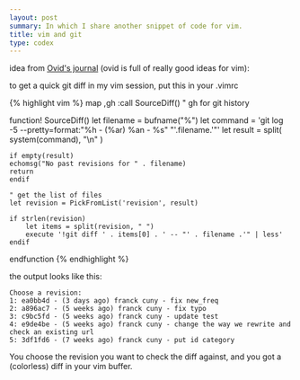 ```yaml
---
layout: post
summary: In which I share another snippet of code for vim.
title: vim and git
type: codex
---
```


idea from [Ovid's journal](http://use.perl.org/use.perl.org/_Ovid/journal/37966.html) (ovid is full of really good ideas for vim):

to get a quick git diff in my vim session, put this in your .vimrc

{% highlight vim %}
map ,gh   :call SourceDiff() " gh for git history

function! SourceDiff()
    let filename = bufname("%")
    let command = 'git log -5 --pretty=format:"%h - (%ar) %an - %s" "'.filename.'"'
    let result   = split( system(command), "\n" )

    if empty(result)
    echomsg("No past revisions for " . filename)
    return
    endif

    " get the list of files
    let revision = PickFromList('revision', result)

    if strlen(revision)
        let items = split(revision, " ")
        execute '!git diff ' . items[0] . ' -- "' . filename .'" | less'
    endif
endfunction
{% endhighlight %}

the output looks like this:

    Choose a revision:
    1: ea0bb4d - (3 days ago) franck cuny - fix new_freq
    2: a896ac7 - (5 weeks ago) franck cuny - fix typo
    3: c9bc5fd - (5 weeks ago) franck cuny - update test
    4: e9de4be - (5 weeks ago) franck cuny - change the way we rewrite and check an existing url
    5: 3df1fd6 - (7 weeks ago) franck cuny - put id category

You choose the revision you want to check the diff against, and you got a (colorless) diff in your vim buffer.
